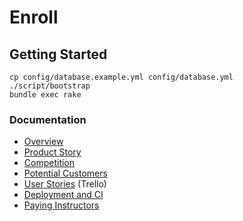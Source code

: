 Enroll
======

## Getting Started

    cp config/database.example.yml config/database.yml
    ./script/bootstrap
    bundle exec rake

### Documentation

- [Overview](https://github.com/jessmartin/workshop-platform/blob/master/docs/overview.md)
- [Product Story](https://github.com/jessmartin/workshop-platform/blob/master/docs/features.md)
- [Competition](https://github.com/jessmartin/workshop-platform/blob/master/docs/competition.md)
- [Potential Customers](https://github.com/jessmartin/workshop-platform/blob/master/docs/customers.md)
- [User Stories](https://trello.com/board/workshop-platform/51b06b4d6024b43523001cf2) (Trello)
- [Deployment and CI](https://github.com/jessmartin/workshop-platform/blob/master/docs/deployment.md)
- [Paying Instructors](https://github.com/jessmartin/workshop-platform/blob/master/docs/paying_instructors.md)
